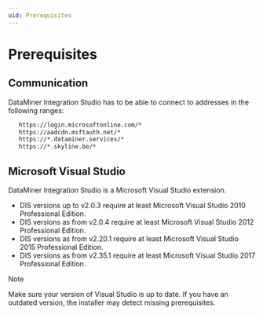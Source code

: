 ```yaml
---
uid: Prerequisites
---
```


# Prerequisites

## Communication

DataMiner Integration Studio has to be able to connect to addresses in the following ranges:

```txt
   https://login.microsoftonline.com/*
   https://aadcdn.msftauth.net/*
   https://*.dataminer.services/*
   https://*.skyline.be/*
```

## Microsoft Visual Studio

DataMiner Integration Studio is a Microsoft Visual Studio extension.

- DIS versions up to v2.0.3 require at least Microsoft Visual Studio 2010 Professional Edition.
- DIS versions as from v2.0.4 require at least Microsoft Visual Studio 2012 Professional Edition.
- DIS versions as from v2.20.1 require at least Microsoft Visual Studio 2015 Professional Edition.
- DIS versions as from v2.35.1 require at least Microsoft Visual Studio 2017 Professional Edition.

> [!NOTE]
> Make sure your version of Visual Studio is up to date. If you have an outdated version, the installer may detect missing prerequisites.
